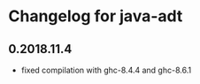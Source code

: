 Changelog for java-adt
======================

0.2018.11.4
-----------

- fixed compilation with ghc-8.4.4 and ghc-8.6.1
